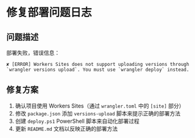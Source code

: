 # 修复部署问题日志

## 问题描述
部署失败，错误信息：
```
✘ [ERROR] Workers Sites does not support uploading versions through `wrangler versions upload`. You must use `wrangler deploy` instead.
```

## 修复方案
1. 确认项目使用 Workers Sites（通过 `wrangler.toml` 中的 `[site]` 部分）
2. 修改 `package.json` 添加 `versions-upload` 脚本来提示正确的部署方法
3. 创建 `deploy.ps1` PowerShell 脚本来自动化部署过程
4. 更新 `README.md` 文档以反映正确的部署方法